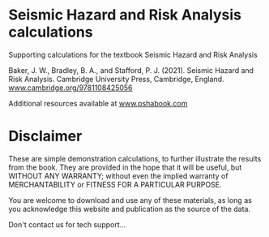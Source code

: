 # Seismic Hazard and Risk Analysis calculations
Supporting calculations for the textbook Seismic Hazard and Risk Analysis

Baker, J. W., Bradley, B. A., and Stafford, P. J. (2021). Seismic Hazard and Risk Analysis. Cambridge University Press, Cambridge, England. www.cambridge.org/9781108425056

Additional resources available at www.pshabook.com

# Disclaimer
These are simple demonstration calculations, to further illustrate the results from the book.
They are provided in the hope that it will be useful, but WITHOUT ANY WARRANTY; without even the implied warranty of MERCHANTABILITY or FITNESS FOR A PARTICULAR PURPOSE.

You are welcome to download and use any of these materials, as long as you acknowledge this website and publication as the source of the data.

Don't contact us for tech support...
